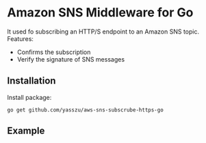 # Amazon SNS Middleware for Go

It used fo subscribing an HTTP/S endpoint to an Amazon SNS topic. Features:

- Confirms the subscription
- Verify the signature of SNS messages

## Installation
Install package:
```
go get github.com/yasszu/aws-sns-subscrube-https-go
```

## Example

